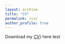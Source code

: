 ```yaml
---
layout: archive
title: "CV"
permalink: /cv/
author_profile: true
---
```

Download my [CV](https://github.com/Orrenius/Orrenius.github.io/blob/master/files/cv_orrenius_JM2425.pdf)) here
test  
